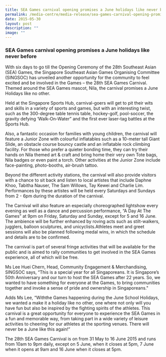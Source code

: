 ```yaml
---
title: SEA Games carnival opening promises a June holidays like never before
permalink: /media-centre/media-release/sea-games-carnival-opening-promises-a-june-holidays-like-never-before/
date: 2015-05-30
layout: post
description: ""
image: ""
---
```

### **SEA Games carnival opening promises a June holidays like never before**

With six days to go till the Opening Ceremony of the 28th Southeast Asian (SEA) Games, the Singapore Southeast Asian Games Organising Committee (SINGSOC) has unveiled another opportunity for the community to feel excited and be involved in the Games – the 28th SEA Games Carnival. Themed around the SEA Games mascot, Nila, the carnival promises a June Holidays like no other.  
  
Held at the Singapore Sports Hub, carnival-goers will get to pit their wits and skills in a variety of sports and games, but with an interesting twist, such as the 300-degree table tennis table, hockey-golf, pool-soccer, the gravity defying ‘Walk-On-Water” and the first ever laser-tag battles at the Sports Hub.  
  
Also, a fantastic occasion for families with young children, the carnival will feature a Junior Zone with colourful inflatables such as a 10-meter tall Giant Slide, an obstacle course bouncy castle and an inflatable rock climbing facility. For those who prefer a quieter bonding time, they can try their hands on Nila themed art & craft and bring home their very own Tote bags, Nila badges or even paint a torch. Other activities at the Junior Zone include face-painting, photo-booths, air-brush tattoo.  
  
Beyond the different activity stations, the carnival will also provide visitors with a chance to sit back and listen to local artistes that include Daphne Khoo, Tabitha Nauser, The Sam Willows, Tay Kewei and Charlie Lim. Performances by these artistes will be held every Saturdays and Sundays from 2 - 6pm during the duration of the carnival.  
  
The Carnival will also feature an especially choreographed lightshow every evening as well as a dance and percussion performance, “A Day At The Games” at 9pm on Friday, Saturday and Sunday, except for 5 and 16 June. The ambience will be further enhanced by roving acts such as stilt-walkers, jugglers, balloon sculptures, and unicyclists.Athletes meet and greet sessions will also be planned following medal wins, in which the schedule and details are to be confirmed.  
  
The carnival is part of several fringe activities that will be available for the public and is aimed to rally communities to get involved in the SEA Games experience, all of which will be free.

Ms Lee Huei Chern, Head, Community Engagement & Merchandising, SINGSOC says, “This is a special year for all Singaporeans. It is Singapore’s 50th Anniversary and our turn to host the SEA Games after 22 years. So, we wanted to have something for everyone at the Games, to bring communities together and invoke a sense of pride and ownership in Singaporeans."  

Adds Ms Lee, “Withthe Games happening during the June School Holidays, we wanted a make it a holiday like no other, one where not only will you have fun but also be inspired by the fighting spirits of the athletes. This carnival is a great opportunity for everyone to experience the SEA Games in a fun and memorable way, from taking part in a wide variety of leisure activities to cheering for our athletes at the sporting venues. There will never be a June like this again!”  

The 28th SEA Games Carnival is on from 31 May to 16 June 2015 and runs from 10am to 9pm daily, except on 5 June, when it closes at 5pm, 7 June when it opens at 9am and 16 June when it closes at 5pm.